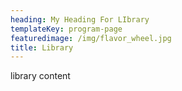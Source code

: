 ```yaml
---
heading: My Heading For LIbrary
templateKey: program-page
featuredimage: /img/flavor_wheel.jpg
title: Library
---
```

library content
